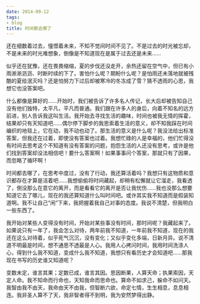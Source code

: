 ```yaml
---
date: 2014-09-12
tags:
- blog
title: 时间都去哪了
---
```


还在细数着过去，憧憬着未来，不知不觉间时间不见了。不是过去的时光被忘却，不是未来的时光难想象，倒像是不知道现在是属于过去还是未来……
<!--more-->

似乎还在犹豫，还在畏畏缩缩，夏的步伐还没走开，余热还留在空气中，但已有小雨淅淅沥沥、时断时续的下了。害怕什么呢？期盼什么呢？是怕雨还未落地就被残酷的夏给泯灭吗？还是怕努力下过后却被寒冷的冬冻成了雪？猜不透雨的心思，我想它也没答案吧。

什么都像是算好的……开始时，我们被告诉了许多名人传记，长大后却被告知自己没有他们独特，太平凡，平凡而普通。我们跟在许多人的身后，向着不知名的远方前进，别人告诉我这叫生活。我开始去寻找生活的趣味，时间也被我无情的挥霍，结果却只有天知道吧……偶尔停下脚步的我思索着生活的意义，却不知我踩在时间编织的地毯上，它在动，我不动也动了。那生活的意义是什么呢？我没法给出标准答案，但我还在过着，即使没有答案也过着。我想忙碌的人是幸福的，他们忙得没有时间去思考这个不知道有没有答案的问题，抱怨生活的人还没有思考，或许是他们找到答案却没法相信吧！要什么答案啊！如果事事问个答案，那就只有了因果，而忽略了循环啊！

时间都去哪了，在思考中度过，没有了行动，我还算活着吗？我想只有这物质和意识都存在才算是活着吧……我想偷偷将时间藏起，却稍有松懈就让它溜走，我看透了，倒没那么在意它的离开，而是看看它的离开是否让我忧伤……我也没那么想要知道它去了哪儿，现在的我还算知道什么叫时间吧。或许其实我不知道而是假装知道啊。我不让自己“闲”下来，我把握着我自己对事的态度。我说不清楚，但我明白一些东西了。

我开始对某些人变得没有时间，开始对某些事没有时间，那时间呢？我藏起来了。如果说只有一年了，我会怎么对待，两年前我不知道，一年前我不知道，现在的我还在这么对待着，似乎死气沉沉，没有变化；又似乎变化多端，日新月异。说不清道不明最是时间，想不通思不透最是人心。我用人心拷问时间，我用时间洗涤人心，得到什么我不知道，变成什么我不知道，我想只有看历史才会知道吧……那我现在书写的历史谁又知道呢？

变数未定，谁言其果；定数已成，谁言其因。思因断果，人算天命；执果索因，天定人命。我不知命而行命也，天知我命而思命也。算命不如求己，躲命不如问天。我智由我不由天，我命由天不由我，但智断六欲，命定七情，生生相息，息息相连。我非圣人算不了天，我非智者得不到明，我为安然梦得出静。
